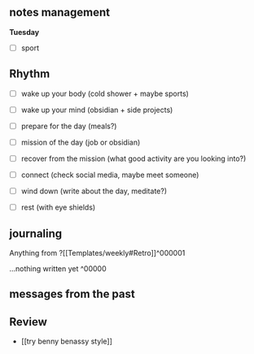 ## notes management

**Tuesday**
 - [ ] sport



## Rhythm
 - [ ] wake up your body (cold shower + maybe sports)
 - [ ] wake up your mind (obsidian + side projects)
 - [ ] prepare for the day (meals?)
 - [ ] mission of the day (job or obsidian)
 - [ ] recover from the mission (what good activity are you looking into?)
 - [ ] connect (check social media, maybe meet someone)
 - [ ] wind down (write about the day, meditate?)
 - [ ] rest (with eye shields)


## journaling 

Anything from ?[[Templates/weekly#Retro]]^000001


...nothing written yet
^00000


## messages from the past

## Review
- [[try benny benassy style]]
